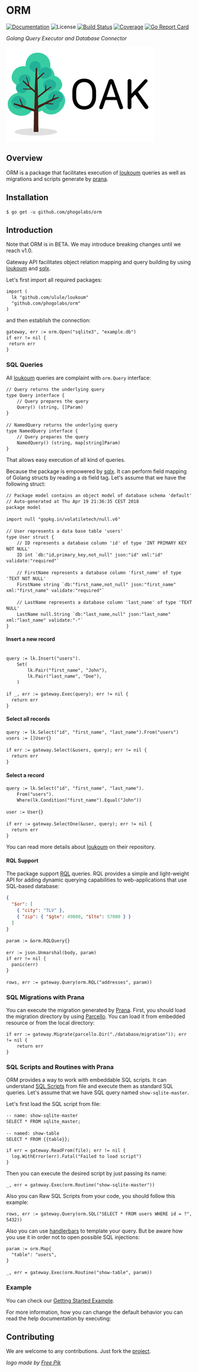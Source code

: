 # ORM

[![Documentation][godoc-img]][godoc-url]
![License][license-img]
[![Build Status][travis-img]][travis-url]
[![Coverage][codecov-img]][codecov-url]
[![Go Report Card][report-img]][report-url]

*Golang Query Executor and Database Connector*

[![ORM][orm-img]][orm-url]

## Overview

ORM is a package that facilitates execution of [loukoum][loukoum-url] queries
as well as migrations and scripts generate by [prana][prana-url].

## Installation

```console
$ go get -u github.com/phogolabs/orm
```

## Introduction

Note that ORM is in BETA. We may introduce breaking changes until we reach
v1.0.

Gateway API facilitates object relation mapping and query building by using
[loukoum](loukoum-url) and [sqlx][sqlx-url].

Let's first import all required packages:

```golang
import (
  lk "github.com/ulule/loukoum"
  "github.com/phogolabs/orm"
)
```

and then establish the connection:

```golang
gateway, err := orm.Open("sqlite3", "example.db")
if err != nil {
 return err
}
```

### SQL Queries

All [loukoum][loukoum-url] queries are complaint with `orm.Query` interface:

```golang
// Query returns the underlying query
type Query interface {
	// Query prepares the query
	Query() (string, []Param)
}

// NamedQuery returns the underlying query
type NamedQuery interface {
	// Query prepares the query
	NamedQuery() (string, map[string]Param)
}
```

That allows easy execution of all kind of queries.

Because the package is empowered by [sqlx][sqlx-url]. It can perform field
mapping of Golang structs by reading a `db` field tag. Let's assume that we
have the following struct:

```golang
// Package model contains an object model of database schema 'default'
// Auto-generated at Thu Apr 19 21:36:35 CEST 2018
package model

import null "gopkg.in/volatiletech/null.v6"

// User represents a data base table 'users'
type User struct {
	// ID represents a database column 'id' of type 'INT PRIMARY KEY NOT NULL'
	ID int `db:"id,primary_key,not_null" json:"id" xml:"id" validate:"required"`

	// FirstName represents a database column 'first_name' of type 'TEXT NOT NULL'
	FirstName string `db:"first_name,not_null" json:"first_name" xml:"first_name" validate:"required"`

	// LastName represents a database column 'last_name' of type 'TEXT NULL'
	LastName null.String `db:"last_name,null" json:"last_name" xml:"last_name" validate:"-"`
}
```

#### Insert a new record

```golang

query := lk.Insert("users").
	Set(
		lk.Pair("first_name", "John"),
		lk.Pair("last_name", "Doe"),
	)

if _, err := gateway.Exec(query); err != nil {
  return err
}
```

#### Select all records

```golang
query := lk.Select("id", "first_name", "last_name").From("users")
users := []User{}

if err := gateway.Select(&users, query); err != nil {
  return err
}
```

#### Select a record

```golang
query := lk.Select("id", "first_name", "last_name").
	From("users").
	Where(lk.Condition("first_name").Equal("John"))

user := User{}

if err := gateway.SelectOne(&user, query); err != nil {
  return err
}
```

You can read more details about [loukoum][loukoum-url] on their repository.

#### RQL Support

The package support [RQL](https://github.com/a8m/rql) queries. RQL provides a
simple and light-weight API for adding dynamic querying capabilities to
web-applications that use SQL-based database:

```json
{
  "$or": [
    { "city": "TLV" },
    { "zip": { "$gte": 49800, "$lte": 57080 } }
  ]
}
```

```golang
param := &orm.RQLQuery{}

err := json.Unmarshal(body, param)
if err != nil {
  panic(err)
}

rows, err := gateway.Query(orm.RQL("addresses", param))
```

### SQL Migrations with Prana

You can execute the migration generated by [Prana][prana-url]. First, you
should load the migration directory by using [Parcello][parcello-url]. You can
load it from embedded resource or from the local directory:

```golang
if err := gateway.Migrate(parcello.Dir("./database/migration")); err != nil {
	return err
}
```

### SQL Scripts and Routines with Prana

ORM provides a way to work with embeddable SQL scripts. It can understand
[SQL Scripts](https://github.com/phogolabs/prana#sql-scripts-and-commands) from
file and execute them as standard SQL queries. Let's assume that we have SQL
query named `show-sqlite-master`.

Let's first load the SQL script from file:

```
-- name: show-sqlite-master
SELECT * FROM sqlite_master;

-- named: show-table
SELECT * FROM {{table}};
```

```golang
if err = gateway.ReadFrom(file); err != nil {
  log.WithError(err).Fatal("Failed to load script")
}
```

Then you can execute the desired script by just passing its name:

```golang
_, err = gateway.Exec(orm.Routine("show-sqlite-master"))
```

Also you can Raw SQL Scripts from your code, you should follow this
example:

```golang
rows, err := gateway.Query(orm.SQL("SELECT * FROM users WHERE id = ?", 5432))
```

Also you can use [handlerbars](https://handlebarsjs.com) to template your
query. But be aware how you use it in order not to open possible SQL
injections:

```golang
param := orm.Map{
  "table": "users",
}

_, err = gateway.Exec(orm.Routine("show-table", param))
```

### Example

You can check our [Getting Started Example](/example).

For more information, how you can change the default behavior you can read the
help documentation by executing:

## Contributing

We are welcome to any contributions. Just fork the
[project](https://github.com/phogolabs/orm).

*logo made by [Free Pik][logo-author-url]*

[report-img]: https://goreportcard.com/badge/github.com/phogolabs/orm
[report-url]: https://goreportcard.com/report/github.com/phogolabs/orm
[logo-author-url]: https://www.freepik.com/free-photos-vectors/tree
[logo-license]: http://creativecommons.org/licenses/by/3.0/
[orm-url]: https://github.com/phogolabs/orm
[orm-img]: doc/img/logo.png
[codecov-url]: https://codecov.io/gh/phogolabs/orm
[codecov-img]: https://codecov.io/gh/phogolabs/orm/branch/master/graph/badge.svg
[travis-img]: https://travis-ci.org/phogolabs/orm.svg?branch=master
[travis-url]: https://travis-ci.org/phogolabs/orm
[orm-url]: https://github.com/phogolabs/orm
[godoc-url]: https://godoc.org/github.com/phogolabs/orm
[godoc-img]: https://godoc.org/github.com/phogolabs/orm?status.svg
[license-img]: https://img.shields.io/badge/license-MIT-blue.svg
[software-license-url]: LICENSE
[loukoum-url]: https://github.com/ulule/loukoum
[parcello-url]: https://github.com/phogolabs/parcello
[prana-url]: https://github.com/phogolabs/prana
[sqlx-url]: https://github.com/jmoiron/sqlx
